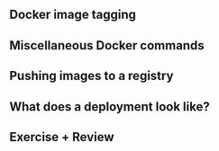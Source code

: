 ## Docker image tagging


## Miscellaneous Docker commands


## Pushing images to a registry


## What does a deployment look like?



## Exercise + Review
